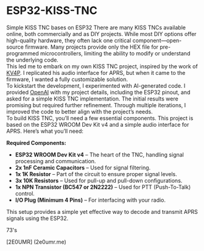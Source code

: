 # ESP32-KISS-TNC
Simple KISS TNC bases on ESP32
There are many KISS TNCs available online, both commercially and as DIY projects. While most DIY options offer high-quality hardware, they often lack one critical component—open-source firmware. Many projects provide only the HEX file for pre-programmed microcontrollers, limiting the ability to modify or understand the underlying code.  
This led me to embark on my own KISS TNC project, inspired by the work of [KV4P](https://kv4p.com/quick_start.html). I replicated his audio interface for APRS, but when it came to the firmware, I wanted a fully customizable solution.  
To kickstart the development, I experimented with AI-generated code. I provided [OpenAI](https://chatgpt.com/) with my project details, including the ESP32 pinout, and asked for a simple KISS TNC implementation. The initial results were promising but required further refinement. Through multiple iterations, I improved the code to better align with the project’s needs.  
To build  KISS TNC, you’ll need a few essential components. This project is based on the ESP32 WROOM Dev Kit v4 and a simple audio interface for APRS. Here’s what you’ll need:  

**Required Components:**
- **ESP32 WROOM Dev Kit v4** – The heart of the TNC, handling signal processing and communication.  
- **2x 1nF Ceramic Capacitors** – Used for signal filtering.  
- **1x 1K Resistor** – Part of the circuit to ensure proper signal levels.  
- **3x 10K Resistors** – Used for pull-up and pull-down configurations.  
- **1x NPN Transistor (BC547 or 2N2222)** – Used for PTT (Push-To-Talk) control.  
- **I/O Plug (Minimum 4 Pins)** – For interfacing with your radio.  

This setup provides a simple yet effective way to decode and transmit APRS signals using the ESP32.

73's

[2E0UMR] (2e0umr.me)

